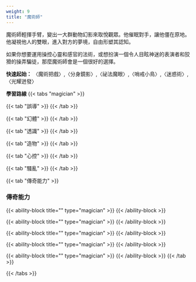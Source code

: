 ```yaml
---
weight: 9
title: "魔術師"
---
```

魔術師輕揮手臂，變出一大群動物幻影來取悅觀眾。他催眠對手，讓他僵在原地。他凝視他人的雙眼，進入對方的夢境，自由形塑其認知。

如果你想要運用操控心靈和感官的法術，或想扮演一個令人目眩神迷的表演者和狡猾的操弄騙徒，那麼魔術師會是一個很好的選擇。

<b>快速起始：</b> 〈魔術把戲〉,〈分身鏡影〉,〈祕法魔眼〉,〈哨戒小鳥〉,〈迷惑術〉,〈光耀迸發〉

<b>學習路線</b>
{{< tabs "magician" >}}

{{< tab "誤導" >}}
{{< /tab >}}

{{< tab "幻體" >}}
{{< /tab >}}

{{< tab "透識" >}}
{{< /tab >}}

{{< tab "造物" >}}
{{< /tab >}}

{{< tab "心控" >}}
{{< /tab >}}

{{< tab "騷亂" >}}
{{< /tab >}}

{{< tab "傳奇能力"  >}}
<h3 style="color: var(--role-color-magician);">傳奇能力</h3>

{{< ability-block title="" type="magician" >}}
{{< /ability-block >}}

{{< ability-block title="" type="magician" >}}
{{< /ability-block >}}

{{< ability-block title="" type="magician" >}}
{{< /ability-block >}}

{{< ability-block title="" type="magician" >}}
{{< /ability-block >}}

{{< ability-block title="" type="magician" >}}
{{< /ability-block >}}
{{< /tab >}}

{{< /tabs >}}
